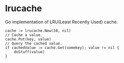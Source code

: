 # lrucache
Go implementation of LRU(Least Recently Used) cache.

```
cache := lrucache.New(10, nil)
// Cache a value.
cache.Put(key, value)
// Query the cached value.
if cachedValue := cache.Get(somekey); value != nil {
    doStuff(value)
}
```
